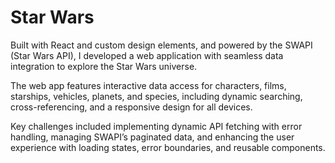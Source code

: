 # Star Wars 
Built with React and custom design elements, and powered by the SWAPI (Star Wars API), I developed a web application with seamless data integration to explore the Star Wars universe.

The web app features interactive data access for characters, films, starships, vehicles, planets, and species, including dynamic searching, cross-referencing, and a responsive design for all devices.

Key challenges included implementing dynamic API fetching with error handling, managing SWAPI’s paginated data, and enhancing the user experience with loading states, error boundaries, and reusable components.
